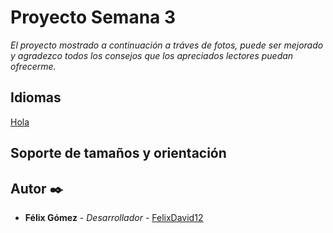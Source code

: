 # Proyecto Semana 3

_El proyecto mostrado a continuación a tráves de fotos, puede ser mejorado y agradezco todos los consejos que los apreciados lectores puedan ofrecerme._

## Idiomas
[Hola](Android/HolaMundo)

## Soporte de tamaños y orientación


## Autor ✒️

* **Félix Gómez** - *Desarrollador* - [FelixDavid12](https://github.com/FelixDavid12)
